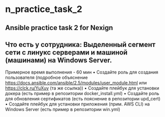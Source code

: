 # n_practice_task_2
Ansible practice task 2 for Nexign
----------------------------------
Что есть у сотрудника: Выделенный сегмент сети с линукс серверами и  машиной (машинами) на Windows Server.
----------------------------------

Примерное время выполнения - 60 мин
• Создайте роль для создания пользователя (подробное объяснение https://docs.ansible.com/ansible/2.5/modules/user_module.html или https://clck.ru/YuXuy (та же ссылка))
• Создайте плейбук для установки докера (есть пример в репозитории docker_install.yml)
• Создайте роль для обновления сертификатов (есть пояснение в репозитории upd_cert)
• Создайте плейбук для установки приложения (прим. AWS CLI) на Windows Server (есть пример в репозитории win.yml)


